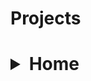 <h1>Projects<h1>


<details>
  <summary><strong>Home</strong></summary>
 
<details>
  <summary><strong>About Me</strong></summary>
  
<details>
  <summary><strong>Projects</strong></summary>

    
<details>
  <summary><strong>Next Challenges</strong></summary>
  
<details>
  <summary><strong>Howdy</strong></summary>

  



